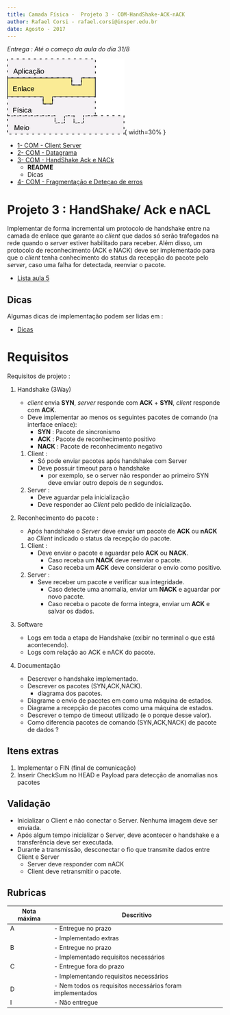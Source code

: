 ```yaml
---
title: Camada Física -  Projeto 3 - COM-HandShake-ACK-nACK
author: Rafael Corsi - rafael.corsi@insper.edu.br
date: Agosto - 2017
---
```


*Entrega : Até o começo da aula do dia 31/8*

![Etapa Atual](doc/etapaAtualPilhaEnlace.png){ width=30% }

- [1- COM - Client Server](https://github.com/Insper/Camada-Fisica-Computacao/tree/master/3-Projetos/1-COM-Client%20Server)
- [2- COM - Datagrama](https://github.com/Insper/Camada-Fisica-Computacao/tree/master/3-Projetos/2-COM-Datagrama)
- [3- COM - HandShake Ack e NACk](https://github.com/Insper/Camada-Fisica-Computacao/tree/master/3-Projetos/3-COM-HandShake-ACK-nACK)
    - **README**
    - Dicas
- [4- COM - Fragmentação e Deteçao de erros](https://github.com/Insper/Camada-Fisica-Computacao/tree/master/3-Projetos/4-COM-Fragmentacao-CheckSum)

# Projeto 3 : HandShake/ Ack e nACL

Implementar de forma incremental um protocolo de handshake entre na camada de enlace que garante ao *client* que dados só serão trafegados na rede quando o *server* estiver habilitado para receber. Além disso, um protocolo de reconhecimento (ACK e NACK) deve ser implementado para que o *client* tenha conhecimento do status da recepção do pacote pelo *server*, caso uma falha for detectada, reenviar o pacote.

- [Lista aula 5](https://github.com/Insper/Camada-Fisica-Computacao/blob/master/2-Aulas/5-HandShake-ACK-NACK/5-Lista-Handshake-Ack-Nack.pdf)

## Dicas

Algumas dicas de implementação podem ser lidas em : 
 
- [Dicas](https://github.com/Insper/Camada-Fisica-Computacao/blob/master/3-Projetos/3-COM-HandShake-ACK-NACK/3-COM-Dicas-HandShake-Ack-Nack.md)
  
# Requisitos

Requisitos de projeto :

1. Handshake (3Way)
    - *client* envia **SYN**, *server* responde com **ACK** + **SYN**, *client* responde com **ACK**.
    - Deve implementar ao menos os seguintes pacotes de comando (na interface enlace):
        - **SYN**  : Pacote de sincronismo 
        - **ACK**  : Pacote de reconhecimento positivo
        - **NACK** : Pacote de reconhecimento negativo
    1. Client :
        - Só pode enviar pacotes após handshake com Server
        - Deve possuir timeout para o handshake 
            - por exemplo, se o server não responder ao primeiro SYN deve enviar outro depois de *n* segundos.
    1. Server :
        - Deve aguardar pela inicialização 
        - Deve responder ao *Client* pelo pedido de inicialização.
1. Reconhecimento do pacote :
    - Após handshake o *Server* deve enviar um pacote de **ACK** ou **nACK** ao *Client* indicado o status da recepção do pacote.
    1. Client :
        - Deve enviar o pacote e aguardar pelo **ACK** ou **NACK**.
            - Caso receba um **NACK** deve reenviar o pacote.
            - Caso receba um **ACK** deve considerar o envio como positivo.
    1. Server :
        - Seve receber um pacote e verificar sua integridade.
            - Caso detecte uma anomalia, enviar um **NACK** e aguardar por novo pacote.
            - Caso receba o pacote de forma integra, enviar um **ACK** e salvar os dados.
1. Software
    - Logs em toda a etapa de Handshake (exibir no terminal o que está acontecendo).
    - Logs com relação ao ACK e nACK do pacote.

1. Documentação
    - Descrever o handshake implementado.
    - Descrever os pacotes (SYN,ACK,NACK).
        - diagrama dos pacotes.
    - Diagrame o envio de pacotes em como uma máquina de estados.
    - Diagrame a recepção de pacotes como uma máquina de estados.
    - Descrever o tempo de timeout utilizado (e o porque desse valor).
    - Como diferencia pacotes de comando (SYN,ACK,NACK) de pacote de dados ?
    
## Itens extras

1. Implementar o FIN (final de comunicação)
1. Inserir CheckSum no HEAD e Payload para detecção de anomalias nos pacotes

## Validação

- Inicializar o Client e não conectar o Server. Nenhuma imagem deve ser enviada.
- Após algum tempo inicializar o Server, deve acontecer o handshake e a transferência deve ser executada.
- Durante a transmissão, desconectar o fio que transmite dados entre Client e Server
    - Server deve responder com nACK
    - Client deve retransmitir o pacote.


## Rubricas

| Nota máxima | Descritivo                                                |
|-------------|-----------------------------------------------------------|
| A           | - Entregue no prazo                                       |
|             | - Implementado extras                                     |
| B           | - Entregue no prazo                                       |
|             | - Implementado requisitos necessários                     |
| C           | - Entregue fora do prazo                                  |
|             | - Implementando requisitos necessários                    |
| D           | - Nem todos os requisitos necessários foram implementados |
| I           | - Não entregue                                            |



